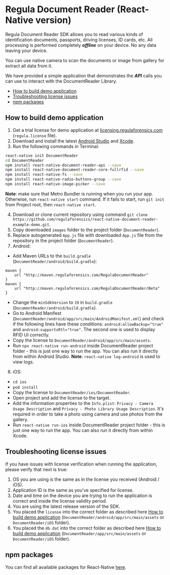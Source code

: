 
#  Regula Document Reader (React-Native version)

Regula Document Reader SDK allows you to read various kinds of identification documents, passports, driving licenses, ID cards, etc. All processing is performed completely  _**offline**_  on your device. No any data leaving your device.

You can use native camera to scan the documents or image from gallery for extract all data from it.

We have provided a simple application that demonstrates the  _**API**_  calls you can use to interact with the DocumentReader Library.

- [How to build demo application](#how-to-build-demo-application)
- [Troubleshooting license issues](#troubleshooting-license-issues)
- [npm packages](#npm-packages)

## How to build demo application
1. Get a trial license for demo application at  [licensing.regulaforensics.com](https://licensing.regulaforensics.com/)  (`regula.license`  file).
2. Download and install the latest [Android Studio](https://developer.android.com/studio/index.html) and [Xcode](https://developer.apple.com/xcode/download).
3. Run the following commands in Terminal:
```bash
react-native init DocumentReader
cd DocumentReader
npm install react-native-document-reader-api --save
npm install react-native-document-reader-core-fullrfid --save
npm install react-native-fs --save
npm install react-native-radio-buttons-group --save
npm install react-native-image-picker --save
```

**Note**: make sure that Metro Bundler is running when you run your app. Otherwise, run `react-native start` command. If it fails to start, run `git init` from Project root, then `react-native start`.

4. Download or clone current repository using command  `git clone https://github.com/regulaforensics/react-native-document-reader-example-demo.git`. 
5. Copy downloaded `images` folder to the project folder (`DocumentReader`).
6. Replace autogenerated `App.js` file with downloaded `App.js` file from the repository in the project folder (`DocumentReader`).
7. Android:
 * Add Maven URLs to the `build.gradle` (`DocumentReader/android/build.gradle`):
```
maven {
	url "http://maven.regulaforensics.com/RegulaDocumentReader"
}
maven {
	url "http://maven.regulaforensics.com/RegulaDocumentReader/Beta"
}
```
 * Change the `minSdkVersion` to `19` in `build.gradle` (`DocumentReader/android/build.gradle`).
 * Go to Android Manifest (`DocumentReader/android/app/src/main/AndroidManifest.xml`) and check if the following lines have these conditions: `android:allowBackup="true"` and `android:supportsRtl="true"`. The second one is used to display RFID UI correctly.
 * Copy the license to `DocumentReader/android/app/src/main/assets`.
 * Run `npx react-native run-android` inside DocumentReader project folder - this is just one way to run the app. You can also run it directly from within Android Studio. **Note**: `react-native log-android` is used to view logs.

8. iOS:
  * `cd ios`
  * `pod install`
  * Copy the license to `DocumentReader/ios/DocumentReader`.
  * Open project and add the license to the target.
  * Add the information properties to the `Info.plist`: `Privacy - Camera Usage Description` and `Privacy - Photo Library Usage Description`. It's required in order to take a photo using camera and use photos from the gallery.
  * Run `react-native run-ios` inside DocumentReader project folder - this is just one way to run the app. You can also run it directly from within Xcode.

## Troubleshooting license issues
If you have issues with license verification when running the application, please verify that next is true:

1.  OS you are using is the same as in the license you received (Android / iOS).
2.  Application ID is the same as you've specified for license.
3.  Date and time on the device you are trying to run the application is correct and inside the license validity period.
4.  You are using the latest release version of the SDK.
5.  You placed the  `license` into the correct folder as described here [How to build demo application](#how-to-build-demo-application) (`DocumentReader/android/app/src/main/assets`  or  `DocumentReader/iOS`  folder).
6.  You placed the  `db.dat`  into the correct folder as described here [How to build demo application](#how-to-build-demo-application) (`DocumentReader/app/src/main/assets`  or  `DocumentReader/iOS`  folder).

## npm packages
You can find all available packages for React-Native [here](https://www.npmjs.com/~regula).
